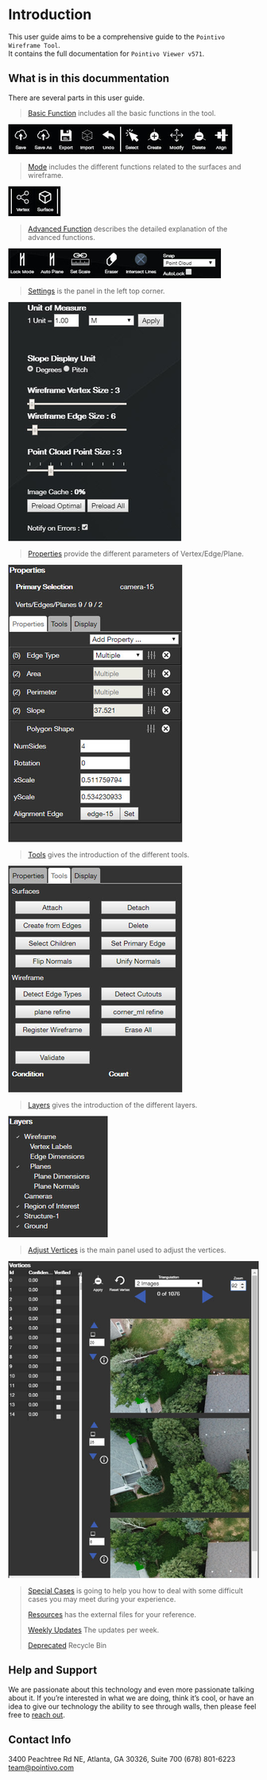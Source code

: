 # Introduction

This user guide aims to be a comprehensive guide to the `Pointivo Wireframe Tool`.  
It contains the full documentation for `Pointivo Viewer v571`.

## What is in this docummentation

There are several parts in this user guide.

> [Basic Function](basic-function/) includes all the basic functions in the tool.

![](.gitbook/assets/basic.jpg)

> [Mode](mode/) includes the different functions related to the surfaces and wireframe.

![](.gitbook/assets/mode.jpg)

> [Advanced Function](advanced-function/) describes the detailed explanation of the advanced functions.

![](.gitbook/assets/advanced.jpg)

> [Settings](settings/) is the panel in the left top corner.

![](.gitbook/assets/settings.jpg)

> [Properties](properties.md) provide the different parameters of Vertex/Edge/Plane.

![](.gitbook/assets/properties%20%281%29.jpg)

> [Tools](tools/) gives the introduction of the different tools.

![](.gitbook/assets/tools.jpg)

> [Layers](https://github.com/tianzem/Gitbook/tree/57b312b2392acd1ec61ea89008b818bb15ad8965/layers/README.md) gives the introduction of the different layers.

![](.gitbook/assets/layers%20%281%29.jpg)

> [Adjust Vertices](https://github.com/tianzem/Gitbook/tree/57b312b2392acd1ec61ea89008b818bb15ad8965/adjust-vertices/README.md) is the main panel used to adjust the vertices.

![](.gitbook/assets/adjust.jpg)

> [Special Cases](special-cases/) is going to help you how to deal with some difficult cases you may meet during your experience.
>
> [Resources](https://github.com/tianzem/Gitbook/tree/57b312b2392acd1ec61ea89008b818bb15ad8965/resources/README.md) has the external files for your reference.
>
> [Weekly Updates](https://github.com/tianzem/Gitbook/tree/57b312b2392acd1ec61ea89008b818bb15ad8965/weekly-updates.md) The updates per week.
>
> [Deprecated](https://github.com/tianzem/Gitbook/tree/57b312b2392acd1ec61ea89008b818bb15ad8965/deprecated.md) Recycle Bin

## Help and Support

We are passionate about this technology and even more passionate talking about it. If you’re interested in what we are doing, think it’s cool, or have an idea to give our technology the ability to see through walls, then please feel free to [reach out](http://pointivo.com/contact/).

## Contact Info

3400 Peachtree Rd NE, Atlanta, GA 30326, Suite 700 \(678\) 801-6223  
team@pointivo.com

